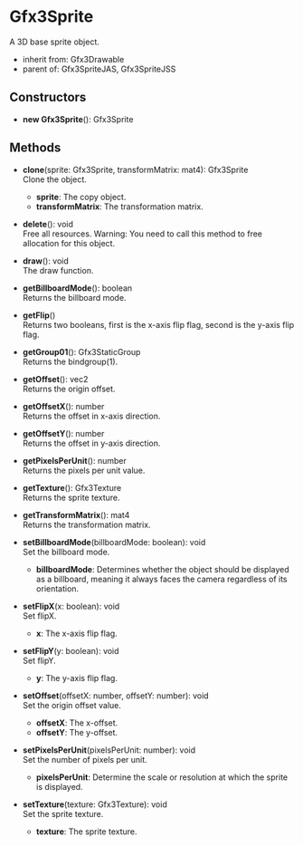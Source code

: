 # Gfx3Sprite

A 3D base sprite object.
- inherit from: Gfx3Drawable
- parent of: Gfx3SpriteJAS, Gfx3SpriteJSS
## Constructors
- **new Gfx3Sprite**(): Gfx3Sprite   
## Methods
- **clone**(sprite: Gfx3Sprite, transformMatrix: mat4): Gfx3Sprite   
Clone the object.
   - **sprite**: The copy object.
   - **transformMatrix**: The transformation matrix.

- **delete**(): void   
Free all resources.
Warning: You need to call this method to free allocation for this object.

- **draw**(): void   
The draw function.

- **getBillboardMode**(): boolean   
Returns the billboard mode.

- **getFlip**()   
Returns two booleans, first is the x-axis flip flag, second is the y-axis flip flag.

- **getGroup01**(): Gfx3StaticGroup   
Returns the bindgroup(1).

- **getOffset**(): vec2   
Returns the origin offset.

- **getOffsetX**(): number   
Returns the offset in x-axis direction.

- **getOffsetY**(): number   
Returns the offset in y-axis direction.

- **getPixelsPerUnit**(): number   
Returns the pixels per unit value.

- **getTexture**(): Gfx3Texture   
Returns the sprite texture.

- **getTransformMatrix**(): mat4   
Returns the transformation matrix.

- **setBillboardMode**(billboardMode: boolean): void   
Set the billboard mode.
   - **billboardMode**: Determines whether the object should be
displayed as a billboard, meaning it always faces the camera regardless of its orientation.

- **setFlipX**(x: boolean): void   
Set flipX.
   - **x**: The x-axis flip flag.

- **setFlipY**(y: boolean): void   
Set flipY.
   - **y**: The y-axis flip flag.

- **setOffset**(offsetX: number, offsetY: number): void   
Set the origin offset value.
   - **offsetX**: The x-offset.
   - **offsetY**: The y-offset.

- **setPixelsPerUnit**(pixelsPerUnit: number): void   
Set the number of pixels per unit.
   - **pixelsPerUnit**: Determine the scale or resolution at which the sprite is displayed.

- **setTexture**(texture: Gfx3Texture): void   
Set the sprite texture.
   - **texture**: The sprite texture.
